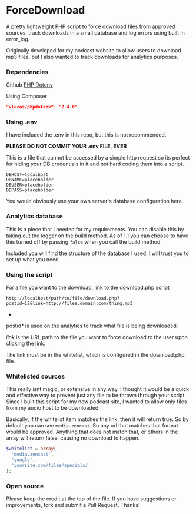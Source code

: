 # ForceDownload
A pretty lightweight PHP script to force download files from approved sources, track downloads in a small database and log errors using built in error_log.

Originally developed for my podcast website to allow users to download mp3 files, but I also wanted to track downloads for analytics purposes.

### Dependencies
Github [PHP Dotenv](https://github.com/vlucas/phpdotenv)

Using Composer
````json
"vlucas/phpdotenv": "2.4.0"
````

### Using .env
I have included the .env in this repo, but this is not recommended.

**PLEASE DO NOT COMMIT YOUR .env FILE, EVER**

This is a file that cannot be accessed by a simple http request so its perfect for hiding your DB credentials in it and not hard coding them into a script.

````
DBHOST=localhost
DBNAME=placeholder
DBUSER=placeholder
DBPASS=placeholder
````
You would obviously use your own server's database configuration here.

### Analytics database
This is a piece that I needed for my requirements. You can disable this by taking out the logger on the build method. As of 1.1 you can choose to have this turned off by passing `false` when you call the build method. 

Included you will find the structure of the database I used. I will trust you to set up what you need.

### Using the script
For a file you want to the download, link to the download.php script

`http://localhost/path/to/file/download.php?postid=12&link=http://files.domain.com/thing.mp3`

*
postid* is used on the analytics to track what file is being downloaded.


*link* is the URL path to the file you want to force download to the user upon clicking the link.


The link must be in the whitelist, which is configured in the download.php file.


### Whitelisted sources
This really isnt magic, or extensive in any way. I thought it would be a quick and effective way to prevent just any file to be thrown through your script. Since I built this script for my new podcast site, I wanted to allow only files from my audio host to be downloaded.


Basically, if the whitelist item matches the link, then it will return true. So by default you can see `media.zencast`. So any url that matches that format would be approved. Anything that does not match that, or others in the array will return false, causing no download to happen.


````php
$whitelist = array(
  'media.zencast',
  'google',
  'yoursite.com/files/specials/'
);
````

### Open source
Please keep the credit at the top of the file. If you have suggestions or improvements, fork and submit a Pull Request. Thanks!
